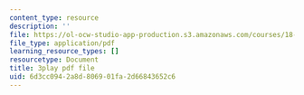 ```yaml
---
content_type: resource
description: ''
file: https://ol-ocw-studio-app-production.s3.amazonaws.com/courses/18-06sc-linear-algebra-fall-2011/6d3cc0942a8d806901fa2d66843652c6_TX_vooSnhm8.pdf
file_type: application/pdf
learning_resource_types: []
resourcetype: Document
title: 3play pdf file
uid: 6d3cc094-2a8d-8069-01fa-2d66843652c6
---
```

